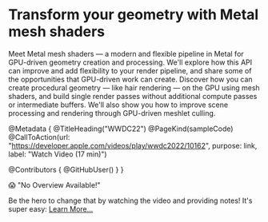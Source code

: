 # Transform your geometry with Metal mesh shaders

Meet Metal mesh shaders — a modern and flexible pipeline in Metal for GPU-driven geometry creation and processing. We'll explore how this API can improve and add flexibility to your render pipeline, and share some of the opportunities that GPU-driven work can create. Discover how you can create procedural geometry — like hair rendering — on the GPU using mesh shaders, and build single render passes without additional compute passes or intermediate buffers. We'll also show you how to improve scene processing and rendering through GPU-driven meshlet culling.

@Metadata {
   @TitleHeading("WWDC22")
   @PageKind(sampleCode)
   @CallToAction(url: "https://developer.apple.com/videos/play/wwdc2022/10162", purpose: link, label: "Watch Video (17 min)")

   @Contributors {
      @GitHubUser(<replace this with your GitHub handle>)
   }
}

😱 "No Overview Available!"

Be the hero to change that by watching the video and providing notes! It's super easy:
 [Learn More…](https://wwdcnotes.com/documentation/wwdcnotes/contributing)
